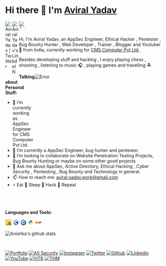 # Hi there 👋 I'm <a href="https://aviralyadav.com">Aviral Yadav </a>
<a href="https://twitter.com/aviralyadav">
  <img align="left" alt=" Aviral Yadav | Twitter" width="22px" src="https://cdn.jsdelivr.net/npm/simple-icons@v3/icons/twitter.svg" />
</a>
<a href="https://www.linkedin.com/in/aviral-yadav-rootshell/">
  <img align="left" alt="Aviral Yadav's LinkdeIN" width="22px" src="https://cdn.jsdelivr.net/npm/simple-icons@v3/icons/linkedin.svg" />
</a>
<a href="https://www.instagram.com/aviralyadav">
  <img align="left" alt="Aviral Yadav's Instagram" width="22px" height="22px" src="https://cdn.jsdelivr.net/npm/simple-icons@v3/icons/instagram.svg" />
</a>
<br />
<br />

Hi, I'm Aviral Yadav, an AppSec Engineer, Ethical Hacker , Pentester , Bug Bounty Hunter , Web Developer , Trainer , Blogger and Youtuber 🚀 from India, currently working for <a href ="https://www.cms.co.in/">CMS Computer Pvt Ltd.</a>

Besides developing stuff and hacking , I enjoy playing chess , shooting , listening to music 🎧 , playing games and travelling 🏝️

<img align="right" alt="Error" width="410" height="230" src="https://i.postimg.cc/g0knXxXc/undefined-Imgur.gif" />

**Talking about Personal Stuff:**


- 🔭 I’m currently working as AppSec Engineer for CMS Computer Pvt Ltd.
- 🌱 I’m currently a AppSec Engineer, bug hunter and pentester.
- 👯 I’m looking to collaborate on Website Penetration Testing Projects, Bug Bounty Hunting or maybe on some other good projects
- 💬 Ask me about AppSec, Active Directory, Ethical Hacking , Cyber Security , Pentesting , Bug Bounty and Technology in general.
- 📫 How to reach me: <a href="mailto:aviral.yadav.work@gmail.com">aviral.yadav.work@gmail.com</a>
- ⚡ Eat :arrows_counterclockwise: Sleep :arrows_counterclockwise: Hack :arrows_counterclockwise: Repeat 

&nbsp;
<br>
<br>
<br>
**Languages and Tools:**

<code><img height="20" src="https://raw.githubusercontent.com/github/explore/80688e429a7d4ef2fca1e82350fe8e3517d3494d/topics/javascript/javascript.png"></code>
<code><img height="20" src="https://raw.githubusercontent.com/github/explore/80688e429a7d4ef2fca1e82350fe8e3517d3494d/topics/c/c.png"></code>
<code><img height="20" src="https://raw.githubusercontent.com/github/explore/80688e429a7d4ef2fca1e82350fe8e3517d3494d/topics/cpp/cpp.png"></code>
<code><img height="20" src="https://raw.githubusercontent.com/github/explore/80688e429a7d4ef2fca1e82350fe8e3517d3494d/topics/python/python.png"></code>
<code><img height="20" src="https://raw.githubusercontent.com/github/explore/80688e429a7d4ef2fca1e82350fe8e3517d3494d/topics/git/git.png"></code>




![Anishka's github stats](https://github-readme-stats.vercel.app/api?username=aviralyadav-rootshell&show_icons=true&hide_border=true)

</samp><br>

[![Portfolio](https://img.shields.io/badge/-Anishka%20Shukla-02032e?style=flat&logo=gnu-bash&logoColor=white)](https://anishkashukla.com)
[![AS Security](https://img.shields.io/badge/-AS%20Security-11c28a?style=flat&logo=powershell&logoColor=white)](https://theassecurity.github.io)
[![Instagram](https://img.shields.io/badge/-Instagram-bc2a8d?style=flat&logo=Instagram&logoColor=white)](https://instagram.com/_anishkashukla_)
[![Twitter](https://img.shields.io/badge/-Twitter-00acee?style=flat&logo=Twitter&logoColor=white)](https://twitter.com/anishkashukla)
[![Github](https://img.shields.io/badge/-Github-000000?style=flat&logo=Github&logoColor=white)](https://github.com/anishkashukla)
[![Linkedin](https://img.shields.io/badge/-LinkedIn-0e76a8?style=flat&logo=Linkedin&logoColor=white)](https://linkedin.com/in/anishkashukla)
[![YouTube](https://img.shields.io/badge/-YouTube-FC2503?style=flat&logo=YouTube&logoColor=white)](https://www.youtube.com/channel/UC5-rod7DAnKByoZmFjNZ4vg)
[![HTB](https://img.shields.io/badge/-HackTheBox-000000?style=flat&logo=codesandbox&logoColor=9FEF00)](https://www.hackthebox.eu/profile/109229)
[![THM](https://img.shields.io/badge/-TryHackMe-gray?style=flat&logo=icloud&logoColor=white)](https://tryhackme.com/p/AnishkaShukla)
